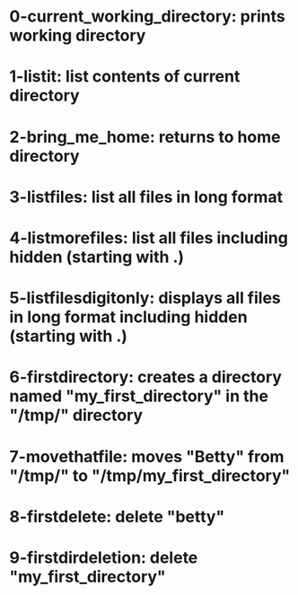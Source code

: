 # 0-current_working_directory: prints working directory
# 1-listit: list contents of current directory
# 2-bring_me_home: returns to home directory
# 3-listfiles: list all files in long format
# 4-listmorefiles: list all files including hidden (starting with .)
# 5-listfilesdigitonly: displays all files in long format including hidden (starting with .)
# 6-firstdirectory: creates a directory named "my_first_directory" in the "/tmp/" directory
# 7-movethatfile: moves "Betty" from "/tmp/" to "/tmp/my_first_directory"
# 8-firstdelete: delete "betty"
# 9-firstdirdeletion: delete "my_first_directory"
